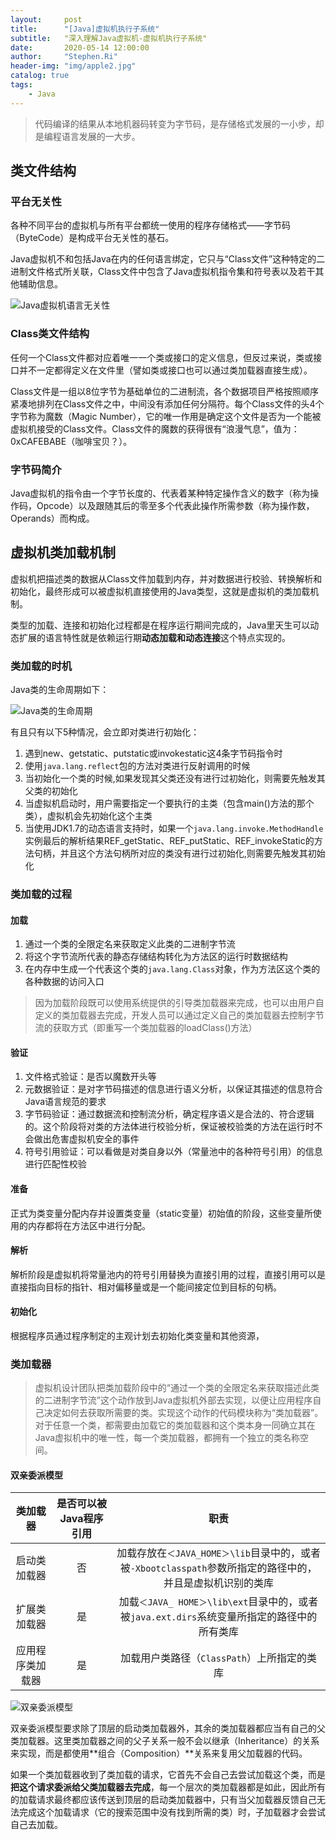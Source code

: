 ```yaml
---
layout:     post
title:      "[Java]虚拟机执行子系统"
subtitle:   "深入理解Java虚拟机-虚拟机执行子系统"
date:       2020-05-14 12:00:00
author:     "Stephen.Ri"
header-img: "img/apple2.jpg"
catalog: true
tags:
    - Java
--- 
```



> 代码编译的结果从本地机器码转变为字节码，是存储格式发展的一小步，却是编程语言发展的一大步。

## 类文件结构

### 平台无关性

各种不同平台的虚拟机与所有平台都统一使用的程序存储格式——字节码（ByteCode）是构成平台无关性的基石。

Java虚拟机不和包括Java在内的任何语言绑定，它只与“Class文件”这种特定的二进制文件格式所关联，Class文件中包含了Java虚拟机指令集和符号表以及若干其他辅助信息。

![Java虚拟机语言无关性]({{site.baseurl}}/img/imgInBlog/class1.jpg)

### Class类文件结构

任何一个Class文件都对应着唯一一个类或接口的定义信息，但反过来说，类或接口并不一定都得定义在文件里（譬如类或接口也可以通过类加载器直接生成）。

Class文件是一组以8位字节为基础单位的二进制流，各个数据项目严格按照顺序紧凑地排列在Class文件之中，中间没有添加任何分隔符。每个Class文件的头4个字节称为魔数（Magic Number），它的唯一作用是确定这个文件是否为一个能被虚拟机接受的Class文件。Class文件的魔数的获得很有“浪漫气息”，值为：0xCAFEBABE（咖啡宝贝？）。

### 字节码简介

Java虚拟机的指令由一个字节长度的、代表着某种特定操作含义的数字（称为操作码，Opcode）以及跟随其后的零至多个代表此操作所需参数（称为操作数，Operands）而构成。

## 虚拟机类加载机制

虚拟机把描述类的数据从Class文件加载到内存，并对数据进行校验、转换解析和初始化，最终形成可以被虚拟机直接使用的Java类型，这就是虚拟机的类加载机制。

类型的加载、连接和初始化过程都是在程序运行期间完成的，Java里天生可以动态扩展的语言特性就是依赖运行期**动态加载和动态连接**这个特点实现的。

### 类加载的时机

Java类的生命周期如下：

![Java类的生命周期]({{site.baseurl}}/img/imgInBlog/class2.jpg)

有且只有以下5种情况，会立即对类进行初始化：

1. 遇到new、getstatic、putstatic或invokestatic这4条字节码指令时
2. 使用`java.lang.reflect`包的方法对类进行反射调用的时候
3. 当初始化一个类的时候,如果发现其父类还没有进行过初始化，则需要先触发其父类的初始化
4. 当虚拟机启动时，用户需要指定一个要执行的主类（包含main()方法的那个类），虚拟机会先初始化这个主类
5. 当使用JDK1.7的动态语言支持时，如果一个`java.lang.invoke.MethodHandle`实例最后的解析结果REF_getStatic、REF_putStatic、REF_invokeStatic的方法句柄，并且这个方法句柄所对应的类没有进行过初始化,则需要先触发其初始化

### 类加载的过程

#### 加载

1. 通过一个类的全限定名来获取定义此类的二进制字节流
2. 将这个字节流所代表的静态存储结构转化为方法区的运行时数据结构
3. 在内存中生成一个代表这个类的`java.lang.Class`对象，作为方法区这个类的各种数据的访问入口

> 因为加载阶段既可以使用系统提供的引导类加载器来完成，也可以由用户自定义的类加载器去完成，开发人员可以通过定义自己的类加载器去控制字节流的获取方式（即重写一个类加载器的loadClass()方法）

#### 验证

1. 文件格式验证：是否以魔数开头等
2. 元数据验证：是对字节码描述的信息进行语义分析，以保证其描述的信息符合Java语言规范的要求
3. 字节码验证：通过数据流和控制流分析，确定程序语义是合法的、符合逻辑的。这个阶段将对类的方法体进行校验分析，保证被校验类的方法在运行时不会做出危害虚拟机安全的事件
4. 符号引用验证：可以看做是对类自身以外（常量池中的各种符号引用）的信息进行匹配性校验

#### 准备

正式为类变量分配内存并设置类变量（static变量）初始值的阶段，这些变量所使用的内存都将在方法区中进行分配。

#### 解析

解析阶段是虚拟机将常量池内的符号引用替换为直接引用的过程，直接引用可以是直接指向目标的指针、相对偏移量或是一个能间接定位到目标的句柄。

#### 初始化

根据程序员通过程序制定的主观计划去初始化类变量和其他资源，

### 类加载器

> 虚拟机设计团队把类加载阶段中的“通过一个类的全限定名来获取描述此类的二进制字节流”这个动作放到Java虚拟机外部去实现，以便让应用程序自己决定如何去获取所需要的类。实现这个动作的代码模块称为“类加载器”。对于任意一个类，都需要由加载它的类加载器和这个类本身一同确立其在Java虚拟机中的唯一性，每一个类加载器，都拥有一个独立的类名称空间。

#### 双亲委派模型

| 类加载器 | 是否可以被Java程序引用 | 职责 |
| :---: | :---: | :---: |
| 启动类加载器 | 否 | 加载存放在`＜JAVA_HOME＞\lib`目录中的，或者被`-Xbootclasspath`参数所指定的路径中的，并且是虚拟机识别的类库
| 扩展类加载器 | 是 | 加载`＜JAVA_ HOME＞\lib\ext`目录中的，或者被`java.ext.dirs`系统变量所指定的路径中的所有类库
| 应用程序类加载器 | 是 | 加载用户类路径（`ClassPath`）上所指定的类库

![双亲委派模型]({{site.baseurl}}/img/imgInBlog/class3.jpg)

双亲委派模型要求除了顶层的启动类加载器外，其余的类加载器都应当有自己的父类加载器。这里类加载器之间的父子关系一般不会以继承（Inheritance）的关系来实现，而是都使用**组合（Composition）**关系来复用父加载器的代码。

如果一个类加载器收到了类加载的请求，它首先不会自己去尝试加载这个类，而是**把这个请求委派给父类加载器去完成**，每一个层次的类加载器都是如此，因此所有的加载请求最终都应该传送到顶层的启动类加载器中，只有当父加载器反馈自己无法完成这个加载请求（它的搜索范围中没有找到所需的类）时，子加载器才会尝试自己去加载。
